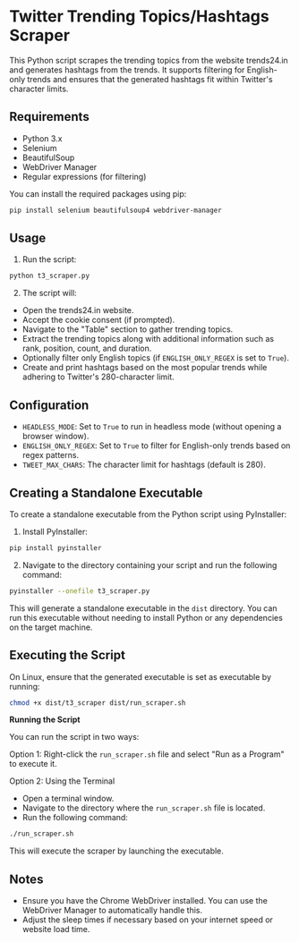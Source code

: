 # Twitter Trending Topics/Hashtags Scraper

This Python script scrapes the trending topics from the website trends24.in and generates hashtags from the trends. It supports filtering for English-only trends and ensures that the generated hashtags fit within Twitter's character limits.

## Requirements

- Python 3.x
- Selenium
- BeautifulSoup
- WebDriver Manager
- Regular expressions (for filtering)

You can install the required packages using pip:
```bash
pip install selenium beautifulsoup4 webdriver-manager
```

## Usage

1. Run the script:

```bash
python t3_scraper.py
```

2. The script will:

- Open the trends24.in website.
- Accept the cookie consent (if prompted).
- Navigate to the "Table" section to gather trending topics.
- Extract the trending topics along with additional information such as rank, position, count, and duration.
- Optionally filter only English topics (if `ENGLISH_ONLY_REGEX` is set to `True`).
- Create and print hashtags based on the most popular trends while adhering to Twitter's 280-character limit.

## Configuration

- `HEADLESS_MODE`: Set to `True` to run in headless mode (without opening a browser window).
- `ENGLISH_ONLY_REGEX`: Set to `True` to filter for English-only trends based on regex patterns.
- `TWEET_MAX_CHARS`: The character limit for hashtags (default is 280).

## Creating a Standalone Executable

To create a standalone executable from the Python script using PyInstaller:

1. Install PyInstaller:

```bash
pip install pyinstaller
```

2. Navigate to the directory containing your script and run the following command:

```bash
pyinstaller --onefile t3_scraper.py
```

This will generate a standalone executable in the `dist` directory. You can run this executable without needing to install Python or any dependencies on the target machine.

## Executing the Script

On Linux, ensure that the generated executable is set as executable by running:

```bash
chmod +x dist/t3_scraper dist/run_scraper.sh
```

**Running the Script**

You can run the script in two ways:

Option 1: Right-click the `run_scraper.sh` file and select "Run as a Program" to execute it.

Option 2: Using the Terminal

- Open a terminal window.
- Navigate to the directory where the `run_scraper.sh` file is located.
- Run the following command:

```bash
./run_scraper.sh
```

This will execute the scraper by launching the executable.

## Notes

- Ensure you have the Chrome WebDriver installed. You can use the WebDriver Manager to automatically handle this.
- Adjust the sleep times if necessary based on your internet speed or website load time.
